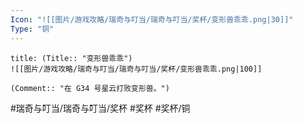 ```yaml
---
Icon: "![[图片/游戏攻略/瑞奇与叮当/瑞奇与叮当/奖杯/变形兽乖乖.png|30]]"
Type: "铜"
---
```

```ad-common-bronze-trophy
title: (Title:: "变形兽乖乖")
![[图片/游戏攻略/瑞奇与叮当/瑞奇与叮当/奖杯/变形兽乖乖.png|100]]

(Comment:: "在 G34 号星云打败变形兽。")
```

#瑞奇与叮当/瑞奇与叮当/奖杯 #奖杯 #奖杯/铜
